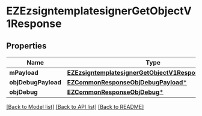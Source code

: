 # EZEzsigntemplatesignerGetObjectV1Response

## Properties
Name | Type | Description | Notes
------------ | ------------- | ------------- | -------------
**mPayload** | [**EZEzsigntemplatesignerGetObjectV1ResponseMPayload***](EZEzsigntemplatesignerGetObjectV1ResponseMPayload.md) |  | 
**objDebugPayload** | [**EZCommonResponseObjDebugPayload***](EZCommonResponseObjDebugPayload.md) |  | [optional] 
**objDebug** | [**EZCommonResponseObjDebug***](EZCommonResponseObjDebug.md) |  | [optional] 

[[Back to Model list]](../README.md#documentation-for-models) [[Back to API list]](../README.md#documentation-for-api-endpoints) [[Back to README]](../README.md)


